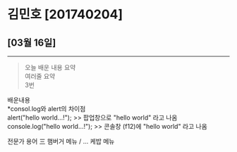 # 김민호 [201740204]

## [03월 16일]
---
> 오늘 배운 내용 요약 <br />
> 여러줄 요약<br>
> 3번

배운내용<br>
*consol.log와 alert의 차이점<br>
alert("hello world...!");  >> 팝업창으로 "hello world" 라고 나옴<br>
console.log("hello world...!");  >> 콘솔창 (f12)에 "hello world" 라고 나옴<br>




전문가 용어
三 햄버거 메뉴 / ... 케밥 메뉴 <br>

<table>
</tabla>

